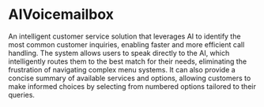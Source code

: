# AIVoicemailbox

An intelligent customer service solution that leverages AI to identify the most common customer inquiries, enabling faster and more efficient call handling. The system allows users to speak directly to the AI, which intelligently routes them to the best match for their needs, eliminating the frustration of navigating complex menu systems. It can also provide a concise summary of available services and options, allowing customers to make informed choices by selecting from numbered options tailored to their queries.